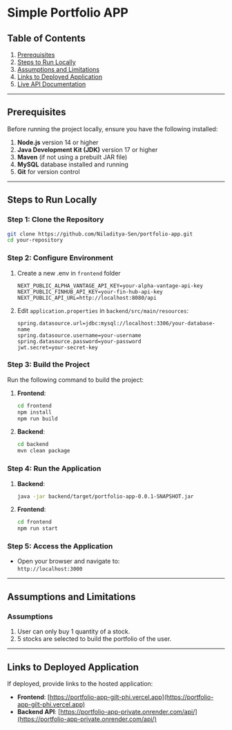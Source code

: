 # **Simple Portfolio APP**

## **Table of Contents**

1. [Prerequisites](#prerequisites)
2. [Steps to Run Locally](#steps-to-run-locally)
3. [Assumptions and Limitations](#assumptions-and-limitations)
4. [Links to Deployed Application](#links-to-deployed-application)
5. [Live API Documentation](#live-api-documentation)

---

## **Prerequisites**

Before running the project locally, ensure you have the following installed:

1. **Node.js** version 14 or higher
2. **Java Development Kit (JDK)** version 17 or higher
3. **Maven** (if not using a prebuilt JAR file)
4. **MySQL** database installed and running
5. **Git** for version control

---

## **Steps to Run Locally**

### **Step 1: Clone the Repository**

```bash
git clone https://github.com/Niladitya-Sen/portfolio-app.git
cd your-repository
```

### **Step 2: Configure Environment**
1. Create a new .env in `frontend` folder

    ```properties
    NEXT_PUBLIC_ALPHA_VANTAGE_API_KEY=your-alpha-vantage-api-key
    NEXT_PUBLIC_FINHUB_API_KEY=your-fin-hub-api-key
    NEXT_PUBLIC_API_URL=http://localhost:8080/api
    ```
2. Edit `application.properties` in `backend/src/main/resources`:

   ```properties
   spring.datasource.url=jdbc:mysql://localhost:3306/your-database-name
   spring.datasource.username=your-username
   spring.datasource.password=your-password
   jwt.secret=your-secret-key
   ```

### **Step 3: Build the Project**

Run the following command to build the project:
1. **Frontend**:

    ```bash
    cd frontend
    npm install
    npm run build
    ```
2. **Backend**:

    ```bash
    cd backend
    mvn clean package
    ```

### **Step 4: Run the Application**
1. **Backend**:

    ```bash
    java -jar backend/target/portfolio-app-0.0.1-SNAPSHOT.jar
    ```
2. **Frontend**:

    ```bash
    cd frontend
    npm run start
    ```


### **Step 5: Access the Application**

- Open your browser and navigate to:  
  `http://localhost:3000`

---

## **Assumptions and Limitations**

### **Assumptions**

1. User can only buy 1 quantity of a stock.
2. 5 stocks are selected to build the portfolio of the user.

---

## **Links to Deployed Application**

If deployed, provide links to the hosted application:

- **Frontend**: [https://portfolio-app-gilt-phi.vercel.app](https://portfolio-app-gilt-phi.vercel.app)
- **Backend API**: [https://portfolio-app-private.onrender.com/api/](https://portfolio-app-private.onrender.com/api/)